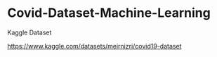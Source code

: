 # Covid-Dataset-Machine-Learning



Kaggle Dataset

https://www.kaggle.com/datasets/meirnizri/covid19-dataset
